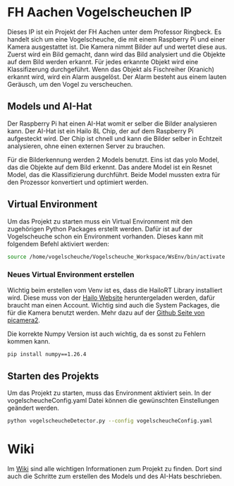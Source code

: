 # FH Aachen Vogelscheuchen IP

Dieses IP ist ein Projekt der FH Aachen unter dem Professor Ringbeck. Es handelt sich um eine Vogelscheuche, die mit einem Raspberry Pi und einer Kamera ausgestattet ist. Die Kamera nimmt Bilder auf und wertet diese aus. Zuerst wird ein Bild gemacht, dann wird das Bild analysiert und die Objekte auf dem Bild werden erkannt. Für jedes erkannte Objekt wird eine Klassifizerung durchgeführt. Wenn das Objekt als Fischreiher (Kranich) erkannt wird, wird ein Alarm ausgelöst. Der Alarm besteht aus einem lauten Geräusch, um den Vogel zu verscheuchen. 

## Models und AI-Hat

Der Raspberry Pi hat einen AI-Hat womit er selber die Bilder analysieren kann. Der AI-Hat ist ein Hailo 8L Chip, der auf dem Raspberry Pi aufgesteckt wird. Der Chip ist chnell und kann die Bilder selber in Echtzeit analysieren, ohne einen externen Server zu brauchen.

Für die Bilderkennung werden 2 Models benutzt. Eins ist das yolo Model, das die Objekte auf dem Bild erkennt. Das andere Model ist ein Resnet Model, das die Klassifizierung durchführt. Beide Model mussten extra für den Prozessor konvertiert und optimiert werden.

## Virtual Environment

Um das Projekt zu starten muss ein Virtual Environment mit den zugehörigen Python Packages erstellt werden. Dafür ist auf der Vogelscheuche schon ein Environment vorhanden. Dieses kann mit folgendem Befehl aktiviert werden:

```bash
source /home/vogelscheuche/Vogelscheuche_Workspace/WsEnv/bin/activate
```

### Neues Virtual Environment erstellen

Wichtig beim erstellen vom Venv ist es, dass die HailoRT Library installiert wird. Diese muss von der [Hailo Website](https://hailo.ai/developer-zone/software-downloads/) heruntergeladen werden, dafür braucht man einen Account. Wichtig sind auch die System Packages, die für die Kamera benutzt werden. Mehr dazu auf der [Github Seite von picamera2](https://github.com/raspberrypi/picamera2).

Die korrekte Numpy Version ist auch wichtig, da es sonst zu Fehlern kommen kann.

```bash
pip install numpy==1.26.4
```

## Starten des Projekts

Um das Projekt zu starten, muss das Environment aktiviert sein. 
In der vogelscheucheConfig.yaml Datei können die gewünschten Einstellungen geändert werden.

```bash
python vogelscheucheDetector.py --config vogelscheucheConfig.yaml
```

# Wiki

Im [Wiki](https://github.com/tijavo/VogelscheucheIP/wiki) sind alle wichtigen Informationen zum Projekt zu finden. Dort sind auch die Schritte zum erstellen des Models und des AI-Hats beschrieben.
